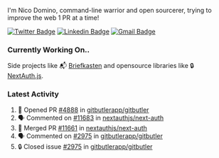 
I'm Nico Domino, command-line warrior and open sourcerer, trying to improve the web 1 PR at a time!

[![Twitter Badge](https://img.shields.io/badge/-@ndom91-1ca0f1?style=flat-square&labelColor=1ca0f1&logo=twitter&logoColor=white&link=https://twitter.com/ndom91)](https://twitter.com/ndom91) [![Linkedin Badge](https://img.shields.io/badge/-ndom91-blue?style=flat-square&logo=Linkedin&logoColor=white&link=https://www.linkedin.com/in/ndom91/)](https://www.linkedin.com/in/ndom91/) [![Gmail Badge](https://img.shields.io/badge/-yo@ndo.dev-c14438?style=flat-square&logo=mail.ru&logoColor=white&link=mailto:yo@ndo.dev)](mailto:yo@ndo.dev)

### Currently Working On..

Side projects like 📬 [Briefkasten](https://briefkastenhq.com) and opensource libraries like 🔒 [NextAuth.js](https://github.com/nextauthjs/next-auth).

<!--START_SECTION_PROFILE_VIEWS:readme-info-->
<!--END_SECTION_PROFILE_VIEWS:readme-info-->

<!--START_SECTION_DAILY_COMMIT:readme-info-->
<!--END_SECTION_DAILY_COMMIT:readme-info-->

<!--START_SECTION_WEEKLY_COMMIT:readme-info-->
<!--END_SECTION_WEEKLY_COMMIT:readme-info-->

### Latest Activity

<!--START_SECTION:activity-->
1. 💪 Opened PR [#4888](https://github.com/gitbutlerapp/gitbutler/pull/4888) in [gitbutlerapp/gitbutler](https://github.com/gitbutlerapp/gitbutler)
2. 🗣 Commented on [#11683](https://github.com/nextauthjs/next-auth/pull/11683#issuecomment-2344325138) in [nextauthjs/next-auth](https://github.com/nextauthjs/next-auth)
3. 🎉 Merged PR [#11661](https://github.com/nextauthjs/next-auth/pull/11661) in [nextauthjs/next-auth](https://github.com/nextauthjs/next-auth)
4. 🗣 Commented on [#2975](https://github.com/gitbutlerapp/gitbutler/issues/2975#issuecomment-2344312334) in [gitbutlerapp/gitbutler](https://github.com/gitbutlerapp/gitbutler)
5. 🔒 Closed issue [#2975](https://github.com/gitbutlerapp/gitbutler/issues/2975) in [gitbutlerapp/gitbutler](https://github.com/gitbutlerapp/gitbutler)
<!--END_SECTION:activity-->
